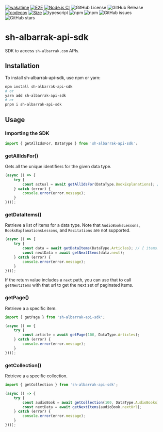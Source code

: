 [![wakatime](https://wakatime.com/badge/user/a0b906ce-b8e7-4463-8bce-383238df6d4b/project/35a92859-5134-4d7c-b8b9-28cc71c2b054.svg)](https://wakatime.com/badge/user/a0b906ce-b8e7-4463-8bce-383238df6d4b/project/35a92859-5134-4d7c-b8b9-28cc71c2b054) [![E2E](https://github.com/ragaeeb/sh-albarrak-api-sdk/actions/workflows/e2e.yml/badge.svg)](https://github.com/ragaeeb/sh-albarrak-api-sdk/actions/workflows/e2e.yml) [![Node.js CI](https://github.com/ragaeeb/sh-albarrak-api-sdk/actions/workflows/build.yml/badge.svg)](https://github.com/ragaeeb/sh-albarrak-api-sdk/actions/workflows/build.yml) ![GitHub License](https://img.shields.io/github/license/ragaeeb/sh-albarrak-api-sdk) ![GitHub Release](https://img.shields.io/github/v/release/ragaeeb/sh-albarrak-api-sdk) [![codecov](https://codecov.io/gh/ragaeeb/sh-albarrak-api-sdk/graph/badge.svg?token=EU816AGCGQ)](https://codecov.io/gh/ragaeeb/sh-albarrak-api-sdk) [![Size](https://deno.bundlejs.com/badge?q=sh-albarrak-api-sdk@2.0.0)](https://bundlejs.com/?q=sh-albarrak-api-sdk%402.0.0) ![typescript](https://badgen.net/badge/icon/typescript?icon=typescript&label&color=blue) ![npm](https://img.shields.io/npm/v/sh-albarrak-api-sdk) ![npm](https://img.shields.io/npm/dm/sh-albarrak-api-sdk) ![GitHub issues](https://img.shields.io/github/issues/ragaeeb/sh-albarrak-api-sdk) ![GitHub stars](https://img.shields.io/github/stars/ragaeeb/sh-albarrak-api-sdk?style=social)

# sh-albarrak-api-sdk

SDK to access `sh-albarrak.com` APIs.

## Installation

To install sh-albarrak-api-sdk, use npm or yarn:

```bash
npm install sh-albarrak-api-sdk
# or
yarn add sh-albarrak-api-sdk
# or
pnpm i sh-albarrak-api-sdk
```

## Usage

### Importing the SDK

```javascript
import { getAllIdsFor, DataType } from 'sh-albarrak-api-sdk';
```

### getAllIdsFor()

Gets all the unique identifiers for the given data type.

```javascript
(async () => {
    try {
        const actual = await getAllIdsFor(DataType.BookExplanations); // [100, 200, 3011]
    } catch (error) {
        console.error(error.message);
    }
})();
```

### getDataItems()

Retrieve a list of items for a data type. Note that `AudioBooksLessons`, `BooksExplanationsLessons`, and `Recitations` are not supported.

```javascript
(async () => {
    try {
        const data = await getDataItems(DataType.Articles); // { items: [...], next: '/api/...' }
        const nextData = await getNextItems(data.next);
    } catch (error) {
        console.error(error.message);
    }
})();
```

If the return value includes a `next` path, you can use that to call `getNextItems` with that url to get the next set of paginated items.

### getPage()

Retrieve a a specific item.

```javascript
import { getPage } from 'sh-albarrak-api-sdk';

(async () => {
    try {
        const article = await getPage(100, DataType.Articles);
    } catch (error) {
        console.error(error.message);
    }
})();
```

### getCollection()

Retrieve a a specific collection.

```javascript
import { getCollection } from 'sh-albarrak-api-sdk';

(async () => {
    try {
        const audioBook = await getCollection(100, DataType.AudioBooks);
        const nextData = await getNextItems(audioBook.nextUrl);
    } catch (error) {
        console.error(error.message);
    }
})();
```
